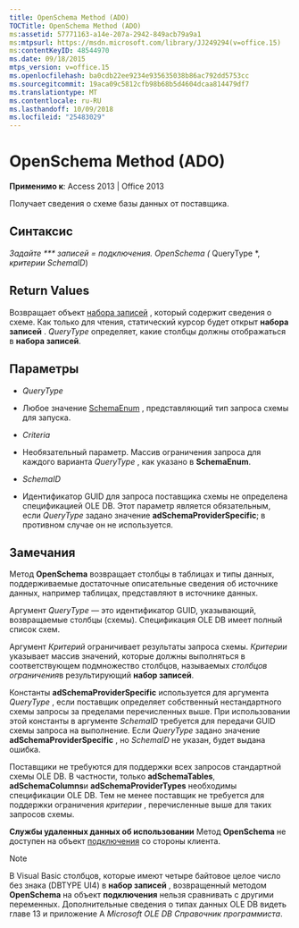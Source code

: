 ```yaml
---
title: OpenSchema Method (ADO)
TOCTitle: OpenSchema Method (ADO)
ms:assetid: 57771163-a14e-207a-2942-849acb79a9a1
ms:mtpsurl: https://msdn.microsoft.com/library/JJ249294(v=office.15)
ms:contentKeyID: 48544970
ms.date: 09/18/2015
mtps_version: v=office.15
ms.openlocfilehash: ba0cdb22ee9234e935635038b86ac792dd5753cc
ms.sourcegitcommit: 19aca09c5812cfb98b68b5d4604dcaa814479df7
ms.translationtype: MT
ms.contentlocale: ru-RU
ms.lasthandoff: 10/09/2018
ms.locfileid: "25483029"
---
```

# <a name="openschema-method-ado"></a>OpenSchema Method (ADO)


**Применимо к**: Access 2013 | Office 2013


Получает сведения о схеме базы данных от поставщика.

## <a name="syntax"></a>Синтаксис

**Задайте *** записей* = *подключения*. OpenSchema (* QueryType *, *критерии* *SchemaID*)

## <a name="return-values"></a>Return Values

Возвращает объект [набора записей](recordset-object-ado.md) , который содержит сведения о схеме. Как только для чтения, статический курсор будет открыт **набора записей** . *QueryType* определяет, какие столбцы должны отображаться в **набора записей**.

## <a name="parameters"></a>Параметры

  - *QueryType*

  - Любое значение [SchemaEnum](schemaenum.md) , представляющий тип запроса схемы для запуска.

  - *Criteria*

  - Необязательный параметр. Массив ограничения запроса для каждого варианта *QueryType* , как указано в **SchemaEnum**.

  - *SchemaID*

  - Идентификатор GUID для запроса поставщика схемы не определена спецификацией OLE DB. Этот параметр является обязательным, если *QueryType* задано значение **adSchemaProviderSpecific**; в противном случае он не используется.

## <a name="remarks"></a>Замечания

Метод **OpenSchema** возвращает столбцы в таблицах и типы данных, поддерживаемые достаточные описательные сведения об источнике данных, например таблицах, представляют в источнике данных.

Аргумент *QueryType* — это идентификатор GUID, указывающий, возвращаемые столбцы (схемы). Спецификация OLE DB имеет полный список схем.

Аргумент *Критерий* ограничивает результаты запроса схемы. *Критерии* указывает массив значений, которые должны выполняться в соответствующем подмножество столбцов, называемых *столбцов ограничения*в результирующий **набор записей**.

Константы **adSchemaProviderSpecific** используется для аргумента *QueryType* , если поставщик определяет собственный нестандартного схемы запросы за пределами перечисленных выше. При использовании этой константы в аргументе *SchemaID* требуется для передачи GUID схемы запроса на выполнение. Если *QueryType* задано значение **adSchemaProviderSpecific** , но *SchemaID* не указан, будет выдана ошибка.

Поставщики не требуются для поддержки всех запросов стандартной схемы OLE DB. В частности, только **adSchemaTables**, **adSchemaColumns**и **adSchemaProviderTypes** необходимы спецификации OLE DB. Тем не менее поставщик не требуется для поддержки ограничения *критерии* , перечисленные выше для таких запросов схемы.

**Службы удаленных данных об использовании** Метод **OpenSchema** не доступен на объект [подключения](connection-object-ado.md) со стороны клиента.


> [!NOTE]
> <P>В Visual Basic столбцов, которые имеют четыре байтовое целое число без знака (DBTYPE UI4) в <STRONG>набор записей</STRONG> , возвращенный методом <STRONG>OpenSchema</STRONG> на объект <STRONG>подключения</STRONG> нельзя сравнивать с другими переменных. Дополнительные сведения о типах данных OLE DB видеть главе 13 и приложение A <EM>Microsoft OLE DB Справочник программиста</EM>.</P>


